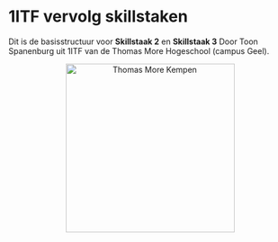 # 1ITF vervolg skillstaken 
Dit is de basisstructuur voor **Skillstaak 2** en **Skillstaak 3** Door Toon Spanenburg uit 1ITF van de Thomas More Hogeschool (campus Geel).


<p align="center">
    <img src="https://www.thomasmore.be/themes/wundertheme/logo.svg" alt="Thomas More Kempen" width="300" />
</p>


